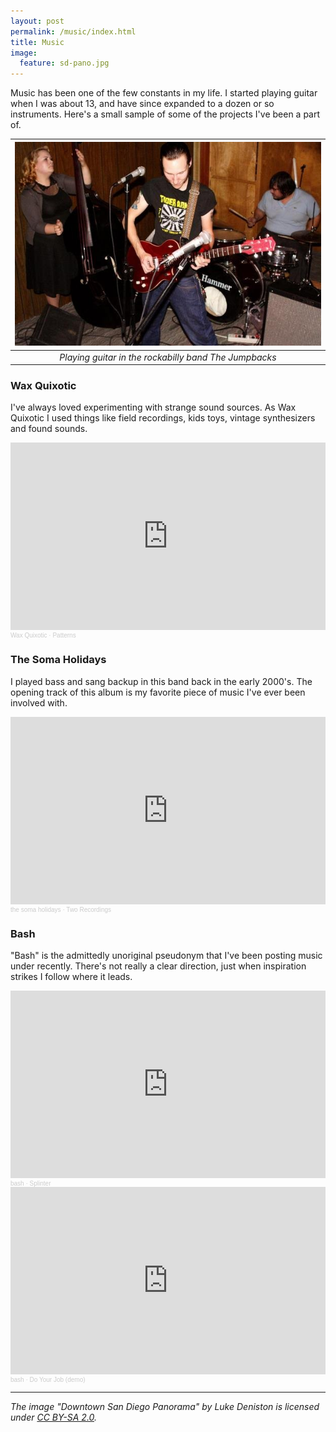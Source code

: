 ```yaml
---
layout: post
permalink: /music/index.html
title: Music
image:
  feature: sd-pano.jpg
---
```


Music has been one of the few constants in my life. I started playing guitar when I was about 13, and have since expanded to a dozen or so instruments. Here's a small sample of some of the projects I've been a part of.

| ![The Jumpbacks](/images/tokyo.jpg) | 
|:--:| 
| *Playing guitar in the rockabilly band The Jumpbacks* |

### Wax Quixotic

I've always loved experimenting with strange sound sources. As Wax Quixotic I used things like field recordings, kids toys, vintage synthesizers and found sounds.

<iframe width="100%" height="300" scrolling="no" frameborder="no" allow="autoplay" src="https://w.soundcloud.com/player/?url=https%3A//api.soundcloud.com/playlists/1944077&color=%23ff5500&auto_play=false&hide_related=false&show_comments=true&show_user=true&show_reposts=false&show_teaser=true&visual=true"></iframe><div style="font-size: 10px; color: #cccccc;line-break: anywhere;word-break: normal;overflow: hidden;white-space: nowrap;text-overflow: ellipsis; font-family: Interstate,Lucida Grande,Lucida Sans Unicode,Lucida Sans,Garuda,Verdana,Tahoma,sans-serif;font-weight: 100;"><a href="https://soundcloud.com/wax-quixotic" title="Wax Quixotic" target="_blank" style="color: #cccccc; text-decoration: none;">Wax Quixotic</a> · <a href="https://soundcloud.com/wax-quixotic/sets/patterns" title="Patterns" target="_blank" style="color: #cccccc; text-decoration: none;">Patterns</a></div>

### The Soma Holidays

I played bass and sang backup in this band back in the early 2000's. The opening track of this album is my favorite piece of music I've ever been involved with.

<iframe width="100%" height="300" scrolling="no" frameborder="no" allow="autoplay" src="https://w.soundcloud.com/player/?url=https%3A//api.soundcloud.com/playlists/39451459&color=%23ff5500&auto_play=false&hide_related=false&show_comments=true&show_user=true&show_reposts=false&show_teaser=true&visual=true"></iframe><div style="font-size: 10px; color: #cccccc;line-break: anywhere;word-break: normal;overflow: hidden;white-space: nowrap;text-overflow: ellipsis; font-family: Interstate,Lucida Grande,Lucida Sans Unicode,Lucida Sans,Garuda,Verdana,Tahoma,sans-serif;font-weight: 100;"><a href="https://soundcloud.com/the-soma-holidays" title="the soma holidays" target="_blank" style="color: #cccccc; text-decoration: none;">the soma holidays</a> · <a href="https://soundcloud.com/the-soma-holidays/sets/two-recordings" title="Two Recordings" target="_blank" style="color: #cccccc; text-decoration: none;">Two Recordings</a></div>

### Bash

"Bash" is the admittedly unoriginal pseudonym that I've been posting music under recently. There's not really a clear direction, just when inspiration strikes I follow where it leads.

<iframe width="100%" height="300" scrolling="no" frameborder="no" allow="autoplay" src="https://w.soundcloud.com/player/?url=https%3A//api.soundcloud.com/tracks/1102136506&color=%23ff5500&auto_play=false&hide_related=false&show_comments=true&show_user=true&show_reposts=false&show_teaser=true&visual=true"></iframe><div style="font-size: 10px; color: #cccccc;line-break: anywhere;word-break: normal;overflow: hidden;white-space: nowrap;text-overflow: ellipsis; font-family: Interstate,Lucida Grande,Lucida Sans Unicode,Lucida Sans,Garuda,Verdana,Tahoma,sans-serif;font-weight: 100;"><a href="https://soundcloud.com/bashtheband" title="bash" target="_blank" style="color: #cccccc; text-decoration: none;">bash</a> · <a href="https://soundcloud.com/bashtheband/splinter" title="Splinter" target="_blank" style="color: #cccccc; text-decoration: none;">Splinter</a></div>

<iframe width="100%" height="300" scrolling="no" frameborder="no" allow="autoplay" src="https://w.soundcloud.com/player/?url=https%3A//api.soundcloud.com/tracks/52457474&color=%23ff5500&auto_play=false&hide_related=false&show_comments=true&show_user=true&show_reposts=false&show_teaser=true&visual=true"></iframe><div style="font-size: 10px; color: #cccccc;line-break: anywhere;word-break: normal;overflow: hidden;white-space: nowrap;text-overflow: ellipsis; font-family: Interstate,Lucida Grande,Lucida Sans Unicode,Lucida Sans,Garuda,Verdana,Tahoma,sans-serif;font-weight: 100;"><a href="https://soundcloud.com/bashtheband" title="bash" target="_blank" style="color: #cccccc; text-decoration: none;">bash</a> · <a href="https://soundcloud.com/bashtheband/do-your-job-demo" title="Do Your Job (demo)" target="_blank" style="color: #cccccc; text-decoration: none;">Do Your Job (demo)</a></div>

---

_The image "Downtown San Diego Panorama" by Luke Deniston is licensed under [CC BY-SA 2.0](https://creativecommons.org/licenses/by-sa/2.0/?ref=openverse)._


